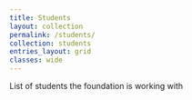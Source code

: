 ```yaml
---
title: Students
layout: collection
permalink: /students/
collection: students
entries_layout: grid
classes: wide
---
```


List of students the foundation is working with
